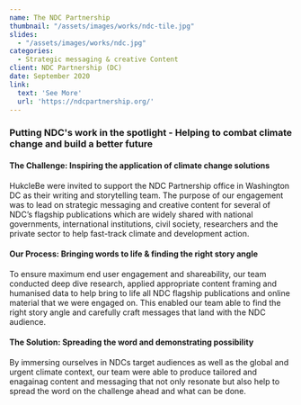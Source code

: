 ```yaml
---
name: The NDC Partnership
thumbnail: "/assets/images/works/ndc-tile.jpg"
slides:
  - "/assets/images/works/ndc.jpg"
categories:
  - Strategic messaging & creative Content
client: NDC Partnership (DC)
date: September 2020
link:
  text: 'See More'
  url: 'https://ndcpartnership.org/'
---
```


### Putting NDC's work in the spotlight - Helping to combat climate change and build a better future

#### The Challenge: Inspiring the application of climate change solutions

HukcleBe were invited to support the NDC Partnership office in Washington DC as their writing and storytelling team. The purpose of our engagement was to lead on strategic messaging and creative content for several of NDC’s flagship publications which are widely shared with national governments, international institutions, civil society, researchers and the private sector to help fast-track climate and development action.

#### Our Process: Bringing words to life & finding the right story angle

To ensure maximum end user engagement and shareability, our team conducted deep dive research, applied appropriate content framing and humanised data to help bring to life all NDC flagship publications and online material that we were engaged on. This enabled our team able to find the right story angle and carefully craft messages that land with the NDC audience.

#### The Solution: Spreading the word and demonstrating possibility

By immersing ourselves in NDCs target audiences as well as the global and urgent climate context, our team were able to produce tailored and enagainag content and messaging that not only resonate but also help to spread the word on the challenge ahead and what can be done.

